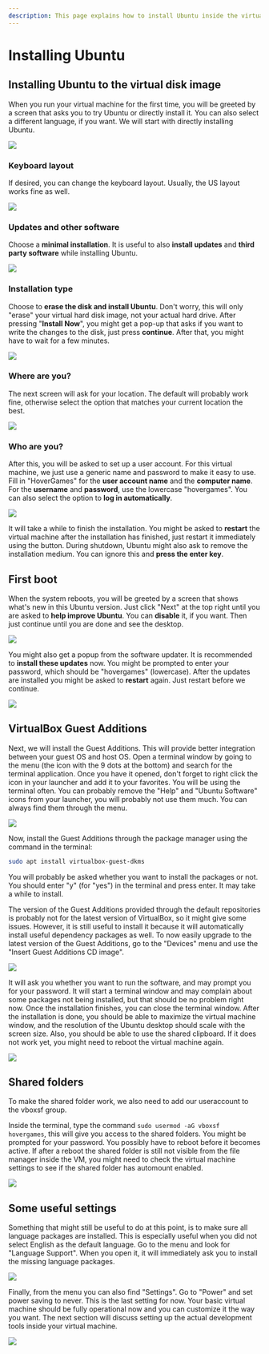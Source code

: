 ```yaml
---
description: This page explains how to install Ubuntu inside the virtual machine.
---
```


# Installing Ubuntu

## Installing Ubuntu to the virtual disk image

When you run your virtual machine for the first time, you will be greeted by a screen that asks you to try Ubuntu or directly install it. You can also select a different language, if you want. We will start with directly installing Ubuntu.

![](../../.gitbook/assets/image%20%28114%29.png)

### Keyboard layout

If desired, you can change the keyboard layout. Usually, the US layout works fine as well.

![](../../.gitbook/assets/image%20%2851%29.png)

### Updates and other software

Choose a **minimal installation**. It is useful to also **install updates** and **third party software** while installing Ubuntu.

![](../../.gitbook/assets/image%20%2874%29.png)

### Installation type

Choose to **erase the disk and install Ubuntu**. Don't worry, this will only "erase" your virtual hard disk image, not your actual hard drive. After pressing "**Install Now**", you might get a pop-up that asks if you want to write the changes to the disk, just press **continue**. After that, you might have to wait for a few minutes.

![](../../.gitbook/assets/image%20%2879%29.png)

### Where are you?

The next screen will ask for your location. The default will probably work fine, otherwise select the option that matches your current location the best.

![](../../.gitbook/assets/image%20%28122%29.png)

### Who are you?

After this, you will be asked to set up a user account. For this virtual machine, we just use a generic name and password to make it easy to use. Fill in "HoverGames" for the **user account name** and the **computer name**. For the **username** and **password**, use the lowercase "hovergames". You can also select the option to **log in automatically**.

![](../../.gitbook/assets/image%20%2854%29.png)

It will take a while to finish the installation. You might be asked to **restart** the virtual machine after the installation has finished, just restart it immediately using the button. During shutdown, Ubuntu might also ask to remove the installation medium. You can ignore this and **press the enter key**.

## First boot

When the system reboots, you will be greeted by a screen that shows what's new in this Ubuntu version. Just click "Next" at the top right until you are asked to **help improve Ubuntu**. You can **disable** it, if you want. Then just continue until you are done and see the desktop.

![](../../.gitbook/assets/image%20%281%29.png)

You might also get a popup from the software updater. It is recommended to **install these updates** now. You might be prompted to enter your password, which should be "hovergames" \(lowercase\). After the updates are installed you might be asked to **restart** again. Just restart before we continue.

![](../../.gitbook/assets/image%20%2878%29.png)

## VirtualBox Guest Additions

Next, we will install the Guest Additions. This will provide better integration between your guest OS and host OS. Open a terminal window by going to the menu \(the icon with the 9 dots at the bottom\) and search for the terminal application. Once you have it opened, don't forget to right click the icon in your launcher and add it to your favorites. You will be using the terminal often. You can probably remove the "Help" and "Ubuntu Software" icons from your launcher, you will probably not use them much. You can always find them through the menu.

![](../../.gitbook/assets/image%20%28133%29.png)

Now, install the Guest Additions through the package manager using the command in the terminal:

```bash
sudo apt install virtualbox-guest-dkms
```

You will probably be asked whether you want to install the packages or not. You should enter "y" \(for "yes"\) in the terminal and press enter. It may take a while to install.

The version of the Guest Additions provided through the default repositories is probably not for the latest version of VirtualBox, so it might give some issues. However, it is still useful to install it because it will automatically install useful dependency packages as well. To now easily upgrade to the latest version of the Guest Additions, go to the "Devices" menu and use the "Insert Guest Additions CD image".

![](../../.gitbook/assets/image%20%28103%29.png)

It will ask you whether you want to run the software, and may prompt you for your password. It will start a terminal window and may complain about some packages not being installed, but that should be no problem right now. Once the installation finishes, you can close the terminal window. After the installation is done, you should be able to maximize the virtual machine window, and the resolution of the Ubuntu desktop should scale with the screen size. Also, you should be able to use the shared clipboard. If it does not work yet, you might need to reboot the virtual machine again.

![](../../.gitbook/assets/image%20%2876%29.png)

## Shared folders

To make the shared folder work, we also need to add our useraccount to the vboxsf group. 

Inside the terminal, type the command `sudo usermod -aG vboxsf hovergames`, this will give you access to the shared folders. You might be prompted for your password. You possibly have to reboot before it becomes active. If after a reboot the shared folder is still not visible from the file manager inside the VM, you might need to check the virtual machine settings to see if the shared folder has automount enabled.

![](../../.gitbook/assets/image%20%2835%29.png)

## Some useful settings

Something that might still be useful to do at this point, is to make sure all language packages are installed. This is especially useful when you did not select English as the default language. Go to the menu and look for "Language Support". When you open it, it will immediately ask you to install the missing language packages.

![](../../.gitbook/assets/image%20%2898%29.png)

Finally, from the menu you can also find "Settings". Go to "Power" and set power saving to never. This is the last setting for now. Your basic virtual machine should be fully operational now and you can customize it the way you want. The next section will discuss setting up the actual development tools inside your virtual machine.

![](../../.gitbook/assets/image%20%28136%29.png)

